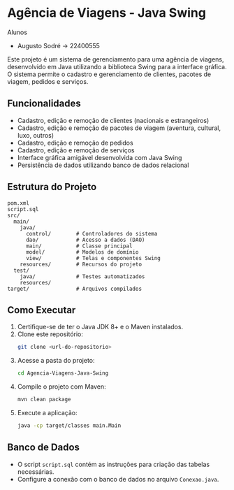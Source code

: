 # Agência de Viagens - Java Swing

Alunos
- Augusto Sodré   -> 22400555

Este projeto é um sistema de gerenciamento para uma agência de viagens, desenvolvido em Java utilizando a biblioteca Swing para a interface gráfica. O sistema permite o cadastro e gerenciamento de clientes, pacotes de viagem, pedidos e serviços.

## Funcionalidades
- Cadastro, edição e remoção de clientes (nacionais e estrangeiros)
- Cadastro, edição e remoção de pacotes de viagem (aventura, cultural, luxo, outros)
- Cadastro, edição e remoção de pedidos
- Cadastro, edição e remoção de serviços
- Interface gráfica amigável desenvolvida com Java Swing
- Persistência de dados utilizando banco de dados relacional

## Estrutura do Projeto
```
pom.xml
script.sql
src/
  main/
    java/
      control/        # Controladores do sistema
      dao/            # Acesso a dados (DAO)
      main/           # Classe principal
      model/          # Modelos de domínio
      view/           # Telas e componentes Swing
    resources/        # Recursos do projeto
  test/
    java/             # Testes automatizados
    resources/
target/               # Arquivos compilados
```

## Como Executar
1. Certifique-se de ter o Java JDK 8+ e o Maven instalados.
2. Clone este repositório:
   ```bash
   git clone <url-do-repositorio>
   ```
3. Acesse a pasta do projeto:
   ```bash
   cd Agencia-Viagens-Java-Swing
   ```
4. Compile o projeto com Maven:
   ```bash
   mvn clean package
   ```
5. Execute a aplicação:
   ```bash
   java -cp target/classes main.Main
   ```

## Banco de Dados
- O script `script.sql` contém as instruções para criação das tabelas necessárias.
- Configure a conexão com o banco de dados no arquivo `Conexao.java`.
